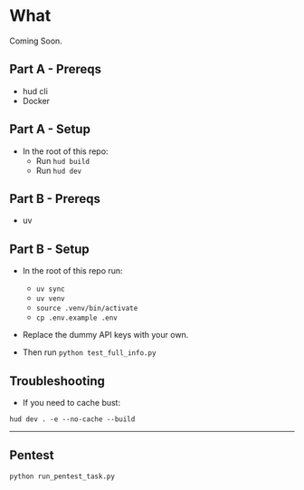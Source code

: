 # What
Coming Soon.

## Part A - Prereqs
- hud cli
- Docker


## Part A - Setup
- In the root of this repo:
    - Run `hud build`
    - Run `hud dev`

## Part B - Prereqs
- uv

## Part B - Setup
- In the root of this repo run: 
    - `uv sync`
    - `uv venv`
    - `source .venv/bin/activate`
    - `cp .env.example .env`

- Replace the dummy API keys with your own.

- Then run `python test_full_info.py`

## Troubleshooting
- If you need to cache bust:
```
hud dev . -e --no-cache --build
```

---

## Pentest
`python run_pentest_task.py`